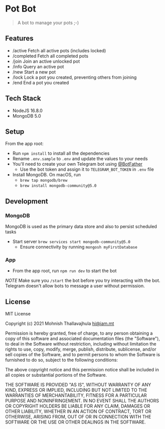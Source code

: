 # Pot Bot

> A bot to manage your pots ;-)

## Features

* /active Fetch all active pots (includes locked)
* /completed Fetch all completed pots
* /join Join an active unlocked pot
* /info Query an active pot
* /new Start a new pot
* /lock Lock a pot you created, preventing others from joining
* /end End a pot you created

## Tech Stack

* NodeJS 16.8.0
* MongoDB 5.0

## Setup

From the app root:

* Run `npm install` to install all the dependencies
* Rename `.env.sample` to `.env` and update the values to your needs
* You'll need to create your own Telegram bot using [@BotFather](https://core.telegram.org/bots#6-botfather)
  * Use the bot token and assign it to `TELEGRAM_BOT_TOKEN` in `.env` file
* Install MongoDB. On macOS, run
  * `brew tap mongodb/brew`
  * `brew install mongodb-community@5.0`

## Development

### MongoDB

MongoDB is used as the primary data store and also to persist scheduled tasks

* Start server `brew services start mongodb-community@5.0`
  * Ensure connectivity by running `mongosh myFirstDatabase`

### App

* From the app root, run `npm run dev` to start the bot

*NOTE* Make sure you `/start` the bot before you try interacting with the bot.
Telegram doesn't allow bots to message a user without permission.

## License

MIT License

Copyright (c) 2021 Mohnish Thallavajhula hi@iam.mt

Permission is hereby granted, free of charge, to any person obtaining a copy
of this software and associated documentation files (the "Software"), to deal
in the Software without restriction, including without limitation the rights
to use, copy, modify, merge, publish, distribute, sublicense, and/or sell
copies of the Software, and to permit persons to whom the Software is
furnished to do so, subject to the following conditions:

The above copyright notice and this permission notice shall be included in all
copies or substantial portions of the Software.

THE SOFTWARE IS PROVIDED "AS IS", WITHOUT WARRANTY OF ANY KIND, EXPRESS OR
IMPLIED, INCLUDING BUT NOT LIMITED TO THE WARRANTIES OF MERCHANTABILITY,
FITNESS FOR A PARTICULAR PURPOSE AND NONINFRINGEMENT. IN NO EVENT SHALL THE
AUTHORS OR COPYRIGHT HOLDERS BE LIABLE FOR ANY CLAIM, DAMAGES OR OTHER
LIABILITY, WHETHER IN AN ACTION OF CONTRACT, TORT OR OTHERWISE, ARISING FROM,
OUT OF OR IN CONNECTION WITH THE SOFTWARE OR THE USE OR OTHER DEALINGS IN THE
SOFTWARE.
